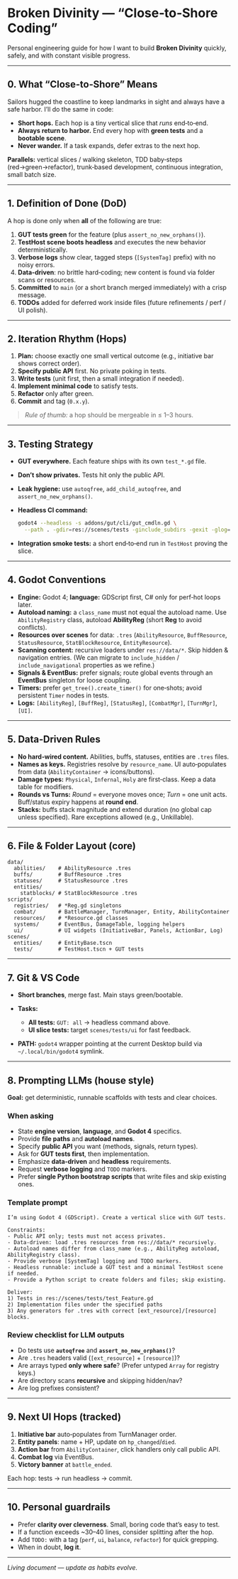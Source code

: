 # Broken Divinity — “Close‑to‑Shore Coding”

Personal engineering guide for how I want to build **Broken Divinity** quickly, safely, and with constant visible progress.

---

## 0. What “Close‑to‑Shore” Means

Sailors hugged the coastline to keep landmarks in sight and always have a safe harbor. I’ll do the same in code:

* **Short hops.** Each hop is a tiny vertical slice that *runs* end‑to‑end.
* **Always return to harbor.** End every hop with **green tests** and a **bootable scene**.
* **Never wander.** If a task expands, defer extras to the next hop.

**Parallels:** vertical slices / walking skeleton, TDD baby‑steps (red→green→refactor), trunk‑based development, continuous integration, small batch size.

---

## 1. Definition of Done (DoD)

A hop is done only when **all** of the following are true:

1. **GUT tests green** for the feature (plus `assert_no_new_orphans()`).
2. **TestHost scene boots headless** and executes the new behavior deterministically.
3. **Verbose logs** show clear, tagged steps (`[SystemTag]` prefix) with no noisy errors.
4. **Data‑driven**: no brittle hard‑coding; new content is found via folder scans or resources.
5. **Committed** to `main` (or a short branch merged immediately) with a crisp message.
6. **TODOs** added for deferred work inside files (future refinements / perf / UI polish).

---

## 2. Iteration Rhythm (Hops)

1. **Plan:** choose exactly one small vertical outcome (e.g., initiative bar shows correct order).
2. **Specify public API** first. No private poking in tests.
3. **Write tests** (unit first, then a small integration if needed).
4. **Implement minimal code** to satisfy tests.
5. **Refactor** only after green.
6. **Commit** and tag (`0.x.y`).

> *Rule of thumb:* a hop should be mergeable in ≤ 1–3 hours.

---

## 3. Testing Strategy

* **GUT everywhere.** Each feature ships with its own `test_*.gd` file.
* **Don’t show privates.** Tests hit only the public API.
* **Leak hygiene:** use `autoqfree`, `add_child_autoqfree`, and `assert_no_new_orphans()`.
* **Headless CI command:**

  ```bash
  godot4 --headless -s addons/gut/cli/gut_cmdln.gd \
    --path . -gdir=res://scenes/tests -ginclude_subdirs -gexit -glog=2
  ```
* **Integration smoke tests:** a short end‑to‑end run in `TestHost` proving the slice.

---

## 4. Godot Conventions

* **Engine:** Godot 4; **language:** GDScript first, C# only for perf‑hot loops later.
* **Autoload naming:** a `class_name` must not equal the autoload name. Use `AbilityRegistry` class, autoload **AbilityReg** (short **Reg** to avoid conflicts).
* **Resources over scenes** for data: `.tres` (`AbilityResource`, `BuffResource`, `StatusResource`, `StatBlockResource`, `EntityResource`).
* **Scanning content:** recursive loaders under `res://data/*`. Skip hidden & navigation entries. (We can migrate to `include_hidden` / `include_navigational` properties as we refine.)
* **Signals & EventBus:** prefer signals; route global events through an **EventBus** singleton for loose coupling.
* **Timers:** prefer `get_tree().create_timer()` for one‑shots; avoid persistent `Timer` nodes in tests.
* **Logs:** `[AbilityReg]`, `[BuffReg]`, `[StatusReg]`, `[CombatMgr]`, `[TurnMgr]`, `[UI]`.

---

## 5. Data‑Driven Rules

* **No hard‑wired content.** Abilities, buffs, statuses, entities are `.tres` files.
* **Names as keys.** Registries resolve by `resource_name`. UI auto‑populates from data (`AbilityContainer` → icons/buttons).
* **Damage types:** `Physical`, `Infernal`, `Holy` are first‑class. Keep a data table for modifiers.
* **Rounds vs Turns:** *Round* = everyone moves once; *Turn* = one unit acts. Buff/status expiry happens at **round end**.
* **Stacks:** buffs stack magnitude and extend duration (no global cap unless specified). Rare exceptions allowed (e.g., Unkillable).

---

## 6. File & Folder Layout (core)

```
data/
  abilities/    # AbilityResource .tres
  buffs/        # BuffResource .tres
  statuses/     # StatusResource .tres
  entities/
    statblocks/ # StatBlockResource .tres
scripts/
  registries/   # *Reg.gd singletons
  combat/       # BattleManager, TurnManager, Entity, AbilityContainer
  resources/    # *Resource.gd classes
  systems/      # EventBus, DamageTable, logging helpers
  ui/           # UI widgets (InitiativeBar, Panels, ActionBar, Log)
scenes/
  entities/     # EntityBase.tscn
  tests/        # TestHost.tscn + GUT tests
```

---

## 7. Git & VS Code

* **Short branches**, merge fast. Main stays green/bootable.
* **Tasks:**

  * **All tests:** `GUT: all` → headless command above.
  * **UI slice tests:** target `scenes/tests/ui` for fast feedback.
* **PATH:** `godot4` wrapper pointing at the current Desktop build via `~/.local/bin/godot4` symlink.

---

## 8. Prompting LLMs (house style)

**Goal:** get deterministic, runnable scaffolds with tests and clear choices.

### When asking

* State **engine version**, **language**, and **Godot 4** specifics.
* Provide **file paths** and **autoload names**.
* Specify **public API** you want (methods, signals, return types).
* Ask for **GUT tests first**, then implementation.
* Emphasize **data‑driven** and **headless** requirements.
* Request **verbose logging** and `TODO` markers.
* Prefer **single Python bootstrap scripts** that write files and skip existing ones.

### Template prompt

```
I’m using Godot 4 (GDScript). Create a vertical slice with GUT tests.

Constraints:
- Public API only; tests must not access privates.
- Data-driven: load .tres resources from res://data/* recursively.
- Autoload names differ from class_name (e.g., AbilityReg autoload, AbilityRegistry class).
- Provide verbose [SystemTag] logging and TODO markers.
- Headless runnable: include a GUT test and a minimal TestHost scene if needed.
- Provide a Python script to create folders and files; skip existing.

Deliver:
1) Tests in res://scenes/tests/test_Feature.gd
2) Implementation files under the specified paths
3) Any generators for .tres with correct [ext_resource]/[resource] blocks.
```

### Review checklist for LLM outputs

* Do tests use **`autoqfree`** and **`assert_no_new_orphans()`**?
* Are `.tres` headers valid (`[ext_resource]` + `[resource]`)?
* Are arrays typed **only where safe**? (Prefer untyped `Array` for registry keys.)
* Are directory scans **recursive** and skipping hidden/nav?
* Are log prefixes consistent?

---

## 9. Next UI Hops (tracked)

1. **Initiative bar** auto‑populates from TurnManager order.
2. **Entity panels**: name + HP, update on `hp_changed`/`died`.
3. **Action bar** from `AbilityContainer`, click handlers only call public API.
4. **Combat log** via EventBus.
5. **Victory banner** at `battle_ended`.

Each hop: tests → run headless → commit.

---

## 10. Personal guardrails

* Prefer **clarity over cleverness**. Small, boring code that’s easy to test.
* If a function exceeds \~30–40 lines, consider splitting after the hop.
* Add `TODO:` with a tag (`perf`, `ui`, `balance`, `refactor`) for quick grepping.
* When in doubt, **log it**.

---

*Living document — update as habits evolve.*
